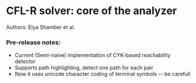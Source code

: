 # CFL-R solver: core of the analyzer

Authors: Elya Shamber et al.

### Pre-release notes:

 - Current (Semi-naive) implementation of CYK-based reachability detector
 - Supports path highlighting, detect one path for each pair
 - Now it uses unicode character coding of terminal symbols -- be carefull

 
